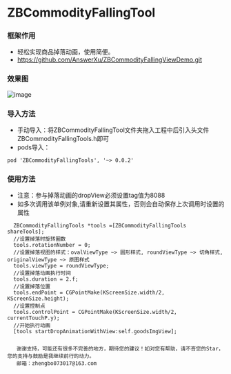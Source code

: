 
# ZBCommodityFallingTool

### 框架作用
 * 轻松实现商品掉落动画，使用简便。
 * https://github.com/AnswerXu/ZBCommodityFallingViewDemo.git
 
### 效果图
 ![image](https://github.com/AnswerXu/ZBCommodityFallingViewDemo/blob/master/ReadImage/fallingView.gif)
 
### 导入方法
 * 手动导入：将ZBCommodityFallingTool文件夹拖入工程中后引入头文件ZBCommodityFallingTools.h即可
 * pods导入：
 ```
 pod 'ZBCommodityFallingTools', '~> 0.0.2'
 ```
 
### 使用方法
 * 注意：参与掉落动画的dropView必须设置tag值为8088
 * 如多次调用该单例对象,请重新设置其属性，否则会自动保存上次调用时设置的属性
```Objc 
  ZBCommodityFallingTools *tools =[ZBCommodityFallingTools shareTools];
  //设置掉落时旋转圈数
  tools.rotationNumber = 0;
  //设置掉落视图的样式：ovalViewType ~> 圆形样式, roundViewType ~> 切角样式, originalViewType ~> 原图样式
  tools.viewType = roundViewType;
  //设置掉落动画执行时间
  tools.duration = 2.f;
  //设置掉落位置
  tools.endPoint = CGPointMake(KScreenSize.width/2, KScreenSize.height);
  //设置控制点
  tools.controlPoint = CGPointMake(KScreenSize.width/2, currentTouchP.y);
  //开始执行动画
  [tools startDropAnimationWithView:self.goodsImgView];
```

### 

	   谢谢支持，可能还有很多不完善的地方，期待您的建议！如对您有帮助，请不吝您的Star，您的支持与鼓励是我继续前行的动力。
	   邮箱：zhengbo073017@163.com
